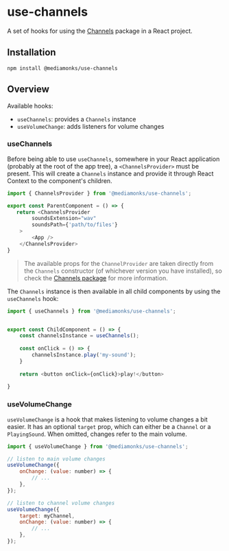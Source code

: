 # use-channels

A set of hooks for using the [Channels](https://www.npmjs.com/package/@mediamonks/use-channels) package in a React project.

## Installation
```
npm install @mediamonks/use-channels
```

## Overview

Available hooks: 
- `useChannels`: provides a `Channels` instance
- `useVolumeChange`: adds listeners for volume changes

### useChannels
Before being able to use `useChannels`, somewhere in your React application (probably at the root of the app tree), a `<ChannelsProvider>` must be present. This will create a `Channels` instance and provide it through React Context to the component's children. 

```javascript
import { ChannelsProvider } from '@mediamonks/use-channels';

export const ParentComponent = () => {
   return <ChannelsProvider
        soundsExtension="wav"
        soundsPath={'path/to/files'}
    >
        <App />
    </ChannelsProvider>
}
```

> The available props for the `ChannelProvider` are taken directly from the `Channels` constructor (of whichever version you have installed), so check the [Channels package](https://www.npmjs.com/package/@mediamonks/channels) for more information.

The `Channels` instance is then available in all child components by using the `useChannels` hook:

```javascript
import { useChannels } from '@mediamonks/use-channels';


export const ChildComponent = () => {
    const channelsInstance = useChannels();
    
    const onClick = () => {
        channelsInstance.play('my-sound');
    }
    
    return <button onClick={onClick}>play!</button>
    
}
```

### useVolumeChange

`useVolumeChange` is a hook that makes listening to volume changes a bit easier. It has an optional `target` prop, which can either be a `Channel` or a `PlayingSound`. When omitted, changes refer to the main volume. 

```javascript
import { useVolumeChange } from '@mediamonks/use-channels';

// listen to main volume changes
useVolumeChange({
    onChange: (value: number) => {
        // ...
    },
});

// listen to channel volume changes
useVolumeChange({
    target: myChannel,
    onChange: (value: number) => {
        // ...
    },
});
```
